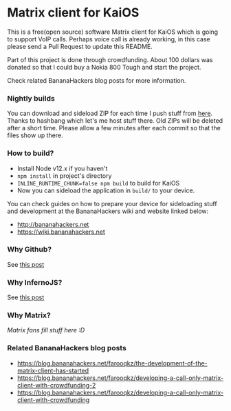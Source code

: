 # Matrix client for KaiOS

This is a free(open source) software Matrix client for KaiOS which is going to support VoIP calls. Perhaps voice call is already working, in this case please send a Pull Request to update this README.

Part of this project is done through crowdfunding. About 100 dollars was donated so that I could buy a Nokia 800 Tough and start the project.

Check related BananaHackers blog posts for more information.
### Nightly builds

You can download and sideload ZIP for each time I push stuff from [here](https://farooqkz.de1.hashbang.sh/matrix-client-builds/). Thanks to hashbang which let's me host stuff there. Old ZIPs will be deleted after a short time. Please allow a few minutes after each commit so that the files show up there.

### How to build?

 - Install Node v12.x if you haven't
 - `npm install` in project's directory
 - `INLINE_RUNTIME_CHUNK=false npm build` to build for KaiOS
 - Now you can sideload the application in `build/` to your device.

You can check guides on how to prepare your device for sideloading stuff
and development at the BananaHackers wiki and website linked below:
 - http://bananahackers.net
 - https://wiki.bananahackers.net

### Why Github?

See [this post](https://blog.bananahackers.net/farooqkz/the-development-of-the-matrix-client-has-started)

### Why InfernoJS?

See [this post](https://blog.bananahackers.net/farooqkz/the-development-of-the-matrix-client-has-started)

### Why Matrix?

*Matrix fans fill stuff here :D*

### Related BananaHackers blog posts

 - https://blog.bananahackers.net/farooqkz/the-development-of-the-matrix-client-has-started
 - https://blog.bananahackers.net/farooqkz/developing-a-call-only-matrix-client-with-crowdfunding-2
 - https://blog.bananahackers.net/farooqkz/developing-a-call-only-matrix-client-with-crowdfunding
